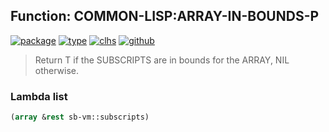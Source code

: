 ## Function: COMMON-LISP:ARRAY-IN-BOUNDS-P
[![package](https://img.shields.io/badge/Package-COMMON--LISP-5f9ea0.svg?style=social&colorA=999999)](../) [![type](https://img.shields.io/badge/Type-Function-5f9ea0.svg?style=social&colorA=999999)](../#function) [![clhs](https://img.shields.io/badge/CLHS-ARRAY--IN--BOUNDS--P-5f9ea0.svg?style=social&colorA=999999)](http://www.lispworks.com/documentation/HyperSpec/Body/f_ar_in_.htm) [![github](https://img.shields.io/badge/GitHub-View_the_source-5f9ea0.svg?style=social&colorA=999999&logo=github)](https://github.com/sbcl/sbcl/blob/master/src/code/array.lisp/) 

> Return T if the SUBSCRIPTS are in bounds for the ARRAY, NIL otherwise.

### Lambda list
```cl
(array &rest sb-vm::subscripts)
```
